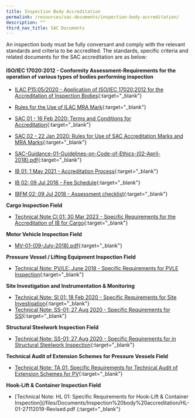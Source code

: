 ```yaml
---
title: Inspection Body Accreditation
permalink: /resources/sac-documents/inspection-body-accreditation/
description: ""
third_nav_title: SAC Documents
---
```

An inspection body must be fully conversant and comply with the relevant standards and criteria to be accredited. The standards, specific criteria and related documents for the SAC accreditation are as below:

#### ISO/IEC 17020:2012 - Conformity Assessment-Requirements for the operation of various types of bodies performing inspection

<!-- COMMENT: The {:target="\_blank"} syntax at the end of the Markdown document links is used to open the document in a new window tab -->


* [ILAC P15:05/2020 - Application of ISO/IEC 17020:2012 for the Accreditation of Inspection Bodies](/files/Documents/Inspection%20body%20accreditation/ILAC-P15-05-2020.pdf){:target="\_blank"}


* [Rules for the Use of ILAC MRA Mark](/files/Documents/Inspection%20body%20accreditation/ILAC_R7_05_2015-Rules-for-the-Use-of-the-ILAC-MRA-Mark1.pdf){:target="\_blank"}


* [SAC 01 - 16 Feb 2020: Terms and Conditions for Accreditation](/files/Documents/Laboratory%20Accreditation/SAC-01-16Feb2020.pdf){:target="\_blank"}


* [SAC 02 - 22 Jan 2020: Rules for Use of SAC Accreditation Marks and MRA Marks](){:target="\_blank"}

* [SAC-Guidance-01-Guidelines-on-Code-of-Ethics-(02-April-2018).pdf](/files/Documents/SAC-Guidance-01-Guidelines-on-Code-of-Ethics-(02-April-2018).pdf){:target="\_blank"}

* [IB 01: 1 May 2021 - Accreditation Process](/files/Documents/Inspection%20body%20accreditation/IB-01-01-May-2021.pdf){:target="\_blank"}

* [IB 02: 09 Jul 2018 - Fee Schedule](/files/Documents/Inspection%20body%20accreditation/IB-02-Fee-Schedule-(09-July-2018).pdf){:target="\_blank"}


* [IBFM 02: 09 Jul 2018 - Assessment checklist](/files/Documents/Inspection%20body%20accreditation/IBFM-02-Assessment-Checklist-(09-July-2018).docx){:target="\_blank"}

  
 
**Cargo Inspection Field**
* [Technical Note CI 01: 30 Mar 2023 - Specific Requirements for the Accreditation of IB for Cargo](/files/Documents/Inspection%20body%20accreditation/ci_01-30mar2023.pdf){:target="\_blank"}

**Motor Vehicle Inspection Field**
* [MV-01-(09-July-2018).pdf](/files/Documents/Inspection%20body%20accreditation/MV-01-(09-July-2018).pdf){:target="\_blank"}

**Pressure Vessel / Lifting Equipment Inspection Field**
* [Technical Note: PV/LE: June 2018 - Specific Requirements for PVLE Inspection](/files/Documents/Inspection%20body%20accreditation/Technical-Note-PVLE-01-(05-June-2018).pdf){:target="\_blank"}



**Site Investigation and Instrumentation &amp; Monitoring**
* [Technical Note: SI 01: 18 Feb 2020 - Specific Requirements for Site Investigation](/files/Documents/Inspection%20body%20accreditation/SI-01-18-Feb-2020.pdf){:target="\_blank"}
* [Technical Note: SS-01: 27 Aug 2020 - Specific Requirements for SSI](/files/Documents/Inspection%20body%20accreditation/SS-01-27-Aug2020.pdf){:target="\_blank"}


**Structural Steelwork Inspection Field**
* [Technical Note: SS-01: 27 Aug 2020 - Specific Requirements for in Structural Steelwork Inspection](/files/Documents/Inspection%20body%20accreditation/SS-01-27-Aug2020.pdf){:target="\_blank"}


**Technical Audit of Extension Schemes for Pressure Vessels Field**
* [Technical Note: TA 01: Specific Requirements for Technical Audit of Extension Schemes for PV](/files/Documents/Inspection%20body%20accreditation/TA01-(09-July-2018).pdf){:target="\_blank"}

**Hook-Lift &amp; Container Inspection Field**
* [Technical Note: HL 01: Specific Requirements for Hook-Lift &amp; Container Inspection](/files/Documents/Inspection%20body%20accreditation/HL-01-27112019-Revised.pdf
{:target="\_blank"}
